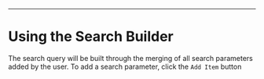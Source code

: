 ---
# Using the Search Builder

The search query will be built through the merging of all search parameters added by the user.
To add a search parameter, click the `Add Item` button

